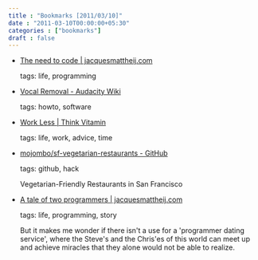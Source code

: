 ```yaml
---
title : "Bookmarks [2011/03/10]"
date : "2011-03-10T00:00:00+05:30"
categories : ["bookmarks"]
draft : false
---
```


-   [The need to code | jacquesmattheij.com](http://jacquesmattheij.com/The+need+to+code)

    tags: life, programming

<!--listend-->

-   [Vocal Removal - Audacity Wiki](http://wiki.audacityteam.org/index.php?title=Vocal_Removal)

    tags: howto, software

<!--listend-->

-   [Work Less | Think Vitamin](http://thinkvitamin.com/fully-carsonified/work-less/)

    tags: life, work, advice, time

<!--listend-->

-   [mojombo/sf-vegetarian-restaurants - GitHub](https://github.com/mojombo/sf-vegetarian-restaurants)

    tags: github, hack

    Vegetarian-Friendly Restaurants in San Francisco

<!--listend-->

-   [A tale of two programmers | jacquesmattheij.com](http://jacquesmattheij.com/A+tale+of+two+programmers)

    tags: life, programming, story

    But it makes me wonder if there isn't a use for a 'programmer
    dating service', where the Steve's and the Chris'es of this world
    can meet up and achieve miracles that they alone would not be able
    to realize.
